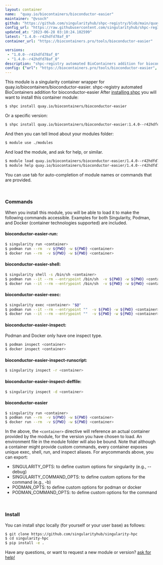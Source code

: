 ```yaml
---
layout: container
name:  "quay.io/biocontainers/bioconductor-easier"
maintainer: "@vsoch"
github: "https://github.com/singularityhub/shpc-registry/blob/main/quay.io/biocontainers/bioconductor-easier/container.yaml"
config_url: "https://raw.githubusercontent.com/singularityhub/shpc-registry/main/quay.io/biocontainers/bioconductor-easier/container.yaml"
updated_at: "2023-06-28 03:10:24.102599"
latest: "1.4.0--r42hdfd78af_0"
container_url: "https://biocontainers.pro/tools/bioconductor-easier"

versions:
 - "1.0.0--r41hdfd78af_0"
 - "1.4.0--r42hdfd78af_0"
description: "shpc-registry automated BioContainers addition for bioconductor-easier"
config: {"url": "https://biocontainers.pro/tools/bioconductor-easier", "maintainer": "@vsoch", "description": "shpc-registry automated BioContainers addition for bioconductor-easier", "latest": {"1.4.0--r42hdfd78af_0": "sha256:51ee752d22f6f0460d6698f4c1b650b8def64c26caf8b8301312b2f7aae54aa6"}, "tags": {"1.0.0--r41hdfd78af_0": "sha256:be3cb49ef8ee1f1d4c34d9a2dd8114a92e84da2ac2ceecd566acf5a39779c650", "1.4.0--r42hdfd78af_0": "sha256:51ee752d22f6f0460d6698f4c1b650b8def64c26caf8b8301312b2f7aae54aa6"}, "docker": "quay.io/biocontainers/bioconductor-easier"}
---
```


This module is a singularity container wrapper for quay.io/biocontainers/bioconductor-easier.
shpc-registry automated BioContainers addition for bioconductor-easier
After [installing shpc](#install) you will want to install this container module:


```bash
$ shpc install quay.io/biocontainers/bioconductor-easier
```

Or a specific version:

```bash
$ shpc install quay.io/biocontainers/bioconductor-easier:1.4.0--r42hdfd78af_0
```

And then you can tell lmod about your modules folder:

```bash
$ module use ./modules
```

And load the module, and ask for help, or similar.

```bash
$ module load quay.io/biocontainers/bioconductor-easier/1.4.0--r42hdfd78af_0
$ module help quay.io/biocontainers/bioconductor-easier/1.4.0--r42hdfd78af_0
```

You can use tab for auto-completion of module names or commands that are provided.

<br>

### Commands

When you install this module, you will be able to load it to make the following commands accessible.
Examples for both Singularity, Podman, and Docker (container technologies supported) are included.

#### bioconductor-easier-run:

```bash
$ singularity run <container>
$ podman run --rm  -v ${PWD} -w ${PWD} <container>
$ docker run --rm  -v ${PWD} -w ${PWD} <container>
```

#### bioconductor-easier-shell:

```bash
$ singularity shell -s /bin/sh <container>
$ podman run --it --rm --entrypoint /bin/sh  -v ${PWD} -w ${PWD} <container>
$ docker run --it --rm --entrypoint /bin/sh  -v ${PWD} -w ${PWD} <container>
```

#### bioconductor-easier-exec:

```bash
$ singularity exec <container> "$@"
$ podman run --it --rm --entrypoint ""  -v ${PWD} -w ${PWD} <container> "$@"
$ docker run --it --rm --entrypoint ""  -v ${PWD} -w ${PWD} <container> "$@"
```

#### bioconductor-easier-inspect:

Podman and Docker only have one inspect type.

```bash
$ podman inspect <container>
$ docker inspect <container>
```

#### bioconductor-easier-inspect-runscript:

```bash
$ singularity inspect -r <container>
```

#### bioconductor-easier-inspect-deffile:

```bash
$ singularity inspect -d <container>
```



#### bioconductor-easier

```bash
$ singularity run <container>
$ podman run --rm  -v ${PWD} -w ${PWD} <container>
$ docker run --rm  -v ${PWD} -w ${PWD} <container>
```


In the above, the `<container>` directive will reference an actual container provided
by the module, for the version you have chosen to load. An environment file in the
module folder will also be bound. Note that although a container
might provide custom commands, every container exposes unique exec, shell, run, and
inspect aliases. For anycommands above, you can export:

 - SINGULARITY_OPTS: to define custom options for singularity (e.g., --debug)
 - SINGULARITY_COMMAND_OPTS: to define custom options for the command (e.g., -b)
 - PODMAN_OPTS: to define custom options for podman or docker
 - PODMAN_COMMAND_OPTS: to define custom options for the command

<br>

### Install

You can install shpc locally (for yourself or your user base) as follows:

```bash
$ git clone https://github.com/singularityhub/singularity-hpc
$ cd singularity-hpc
$ pip install -e .
```

Have any questions, or want to request a new module or version? [ask for help!](https://github.com/singularityhub/singularity-hpc/issues)